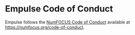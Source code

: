 # Empulse Code of Conduct

Empulse follows the [NumFOCUS Code of Conduct][homepage] available at https://numfocus.org/code-of-conduct.

[homepage]: https://numfocus.org/